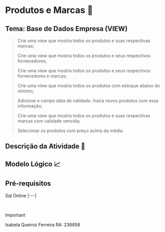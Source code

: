 # Produtos e Marcas 🛒

## Tema: Base de Dados Empresa (VIEW)

> Crie uma view que mostra todos os produtos e suas respectivas marcas;
> 
> Crie uma view que mostra todos os produtos e seus respectivos fornecedores;
> 
> Crie uma view que mostra todos os produtos e seus respectivos fornecedores e marcas;
> 
> Crie uma view que mostra todos os produtos com estoque abaixo do mínimo;
> 
> Adicione o campo data de validade. Insira novos produtos com essa informação;
> 
> Crie uma view que mostra todos os produtos e suas respectivas marcas com validade vencida;
> 
> Selecionar os produtos com preço acima da média.

## Descrição da Atividade 📓

## Modelo Lógico 📈

## Pré-requisitos
Sql Online 
|---|

<br/>

> [!IMPORTANT]
> Isabela Queiroz Ferreira RA: 236858
